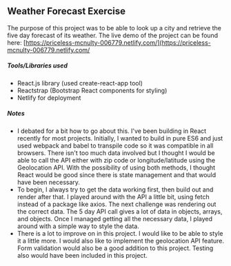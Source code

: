 ## Weather Forecast Exercise


The purpose of this project was to be able to look up a city and retrieve the five day forecast of its weather. The live demo of the project can be found here: [https://priceless-mcnulty-006779.netlify.com/](https://priceless-mcnulty-006779.netlify.com/

##### Tools/Libraries used

  - React.js library (used create-react-app tool)
  - Reactstrap (Bootstrap React components for styling)
  - Netlify for deployment


##### Notes
- I debated for a bit how to go about this. I've been building in React recently for most projects. Initially, I wanted to build in pure ES6 and just used webpack and babel to transpile code so it was compatible in all browsers. There isn't too much data involved but I thought I would be able to call the API either with zip code or longitude/latitude using the Geolocation API. With the possibility of using both methods, I thought React would be good since there is state management and that would have been necessary.
- To begin, I always try to get the data working first, then build out and render after that. I played around with the API a little bit, using fetch instead of a package like axios. The next challenge was rendering out the correct data. The 5 day API call gives a lot of data in objects, arrays, and objects. Once I managed getting all the necessary data, I played around with a simple way to style the data.
- There is a lot to improve on in this project. I would like to be able to style it a little more. I would also like to implement the geolocation API feature. Form validation would also be a good addition to this project. Testing also would have been included in this project.
